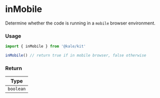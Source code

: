 # inMobile

Determine whether the code is running in a `mobile` browser environment.

### Usage

```ts
import { inMobile } from '@kale/kit'

inMobile() // return true if in mobile browser, false otherwise
```

### Return

|   Type    |
| :-------: |
| `boolean` |

